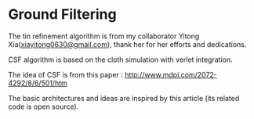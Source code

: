 # Ground Filtering

The tin refinement algorithm is from my collaborator Yitong Xia(xiayitong0630@gmail.com), thank her for her efforts and dedications.

CSF algorithm is based on the cloth simulation with verlet integration.

The idea of CSF is from this paper : http://www.mdpi.com/2072-4292/8/6/501/htm

The basic architectures and ideas are inspired by this article (its related code is open source).




